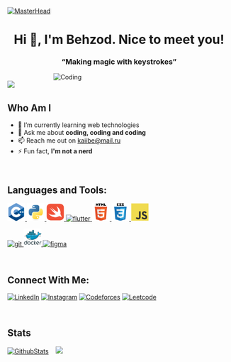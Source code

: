 [![MasterHead](https://qrangers.com/wp-content/uploads/2021/09/Banner-Introduction-to-3D-Animation.png)](https://rishavchanda.io)

<h1 align="center">Hi 👋, I'm Behzod. Nice to meet you!</h1>
<h3 align="center">“Making magic with keystrokes”</h3>

<img align="right" alt="Coding" width="400px" src="https://i.giphy.com/media/qgQUggAC3Pfv687qPC/giphy.webp"><br>
<img src="https://komarev.com/ghpvc/?username=kaiibe&color=brightgreen">

<h2>Who Am I</h2>

<ul>
  <li>🌱 I’m currently learning web technologies</li>
  <li>💬 Ask me about <strong>coding, coding and coding</strong></li>
  <li>📫 Reach me out on <a href="mailto:kaiibe@mail.ru" class="contact-link">kaiibe@mail.ru</a></li>
  <li>⚡ Fun fact, <strong>I'm not a nerd</strong></li>
</ul>

<br>

<h2 align="left">Languages and Tools:</h2>

<a href="https://www.w3schools.com/cpp/" target="_blank" rel="noreferrer"> <img src="https://raw.githubusercontent.com/devicons/devicon/master/icons/cplusplus/cplusplus-original.svg" alt="cplusplus" width="40" height="40"/> </a> 
<a href="https://www.python.org" target="_blank" rel="noreferrer"> <img src="https://raw.githubusercontent.com/devicons/devicon/master/icons/python/python-original.svg" alt="python" width="40" height="40"/> </a> 
<a href="https://developer.apple.com/swift/" target="_blank" rel="noreferrer"> <img src="https://raw.githubusercontent.com/devicons/devicon/master/icons/swift/swift-original.svg" alt="swift" width="40" height="40"/> </a>
<a href="https://flutter.dev" target="_blank" rel="noreferrer"> <img src="https://www.vectorlogo.zone/logos/flutterio/flutterio-icon.svg" alt="flutter" width="40" height="40"/> </a> 
<a href="https://www.w3.org/html/" target="_blank" rel="noreferrer"> <img src="https://raw.githubusercontent.com/devicons/devicon/master/icons/html5/html5-original-wordmark.svg" alt="html5" width="40" height="40"/> </a> 
<a href="https://www.w3schools.com/css/" target="_blank" rel="noreferrer"> <img src="https://raw.githubusercontent.com/devicons/devicon/master/icons/css3/css3-original-wordmark.svg" alt="css3" width="40" height="40"/> </a> 
<a href="https://developer.mozilla.org/en-US/docs/Web/JavaScript" target="_blank" rel="noreferrer"> <img src="https://raw.githubusercontent.com/devicons/devicon/master/icons/javascript/javascript-original.svg" alt="javascript" width="40" height="40"/> </a> 

<a href="https://git-scm.com/" target="_blank" rel="noreferrer"> <img src="https://www.vectorlogo.zone/logos/git-scm/git-scm-icon.svg" alt="git" width="40" height="40"/> </a> 
<a href="https://www.docker.com/" target="_blank" rel="noreferrer"> <img src="https://raw.githubusercontent.com/devicons/devicon/master/icons/docker/docker-original-wordmark.svg" alt="docker" width="40" height="40"/> </a> 
<a href="https://www.figma.com/" target="_blank" rel="noreferrer"> <img src="https://www.vectorlogo.zone/logos/figma/figma-icon.svg" alt="figma" width="40" height="40"/> </a> 

<br>
<h2>Connect With Me:</h2>

[![LinkedIn](https://img.shields.io/badge/LinkedIn-%230077B5.svg?&style=for-the-badge&logo=linkedin&logoColor=white)](https://www.linkedin.com/in/behzod-khomidov-bk/)
[![Instagram](https://img.shields.io/badge/Instagram-%23E4405F.svg?&style=for-the-badge&logo=instagram&logoColor=white)](https://instagram.com/_kaiibe__)
[![Codeforces](https://img.shields.io/badge/codeforces-%230077B5.svg?&style=for-the-badge&logo=codeforces&logoColor=white&color=orange)](https://codeforces.com/profile/Beha_888/)
[![Leetcode](https://img.shields.io/badge/leetcode-%230077B5.svg?&style=for-the-badge&logo=leetcode&logoColor=white&color=black)](https://leetcode.com/kaiibe/)

<br>
<h2>Stats</h2>

[![GithubStats](https://github-readme-stats.vercel.app/api?username=kaiibe&show_icons=true&rank_icon=github&theme=dark)](https://github-readme-stats.vercel.app/api?username=kaiibe&show_icons=true&rank_icon=github&theme=dark)&nbsp; &nbsp;
<a href="https://github-readme-stats.vercel.app/api/top-langs/?username=kaiibe&layout=donut&theme=dark">
  <img src="https://github-readme-stats.vercel.app/api/top-langs/?username=kaiibe&layout=donut&theme=dark" width="31.3%">
</a>







